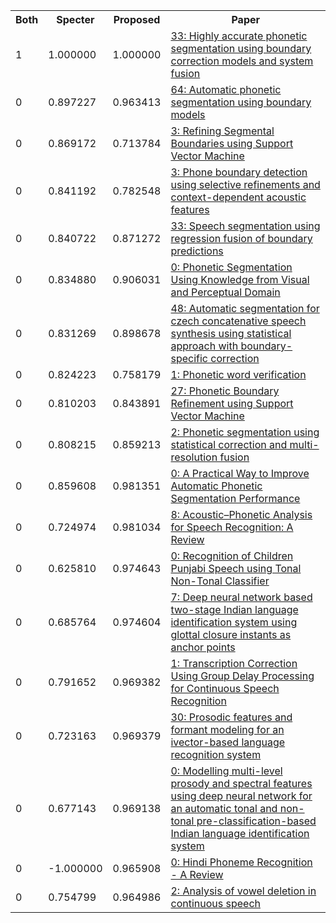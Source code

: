 <html><table><tr>
<th>Both</th>
<th>Specter</th>
<th>Proposed</th>
<th>Paper</th>
</tr>
<tr>
<td>1</td>
<td>1.000000</td>
<td>1.000000</td>
<td><a href="https://www.semanticscholar.org/paper/0c40b813b3c619999f3af46cae8f670b4cb6a467">33: Highly accurate phonetic segmentation using boundary correction models and system fusion</a></td>
</tr>
<tr>
<td>0</td>
<td>0.897227</td>
<td>0.963413</td>
<td><a href="https://www.semanticscholar.org/paper/f25411066bef24596a51ba85f905d180d9f0803f">64: Automatic phonetic segmentation using boundary models</a></td>
</tr>
<tr>
<td>0</td>
<td>0.869172</td>
<td>0.713784</td>
<td><a href="https://www.semanticscholar.org/paper/1fdd111f03dfbfc3d89cd2d5085809d09c67b41e">3: Refining Segmental Boundaries using Support Vector Machine</a></td>
</tr>
<tr>
<td>0</td>
<td>0.841192</td>
<td>0.782548</td>
<td><a href="https://www.semanticscholar.org/paper/cdc0b17ca53ec2f1a947acf9a3c402556f91ada8">3: Phone boundary detection using selective refinements and context-dependent acoustic features</a></td>
</tr>
<tr>
<td>0</td>
<td>0.840722</td>
<td>0.871272</td>
<td><a href="https://www.semanticscholar.org/paper/33e5e5d03e59f57092802c6d90f938e8ad27f6c9">33: Speech segmentation using regression fusion of boundary predictions</a></td>
</tr>
<tr>
<td>0</td>
<td>0.834880</td>
<td>0.906031</td>
<td><a href="https://www.semanticscholar.org/paper/504294bb7bd01e4e66ab54f6e91918c700b59390">0: Phonetic Segmentation Using Knowledge from Visual and Perceptual Domain</a></td>
</tr>
<tr>
<td>0</td>
<td>0.831269</td>
<td>0.898678</td>
<td><a href="https://www.semanticscholar.org/paper/13d321228a661b6a373cbb76fc3822850efda8e2">48: Automatic segmentation for czech concatenative speech synthesis using statistical approach with boundary-specific correction</a></td>
</tr>
<tr>
<td>0</td>
<td>0.824223</td>
<td>0.758179</td>
<td><a href="https://www.semanticscholar.org/paper/7f84efaa553edfe20ecf1d41723dfb0c5869035e">1: Phonetic word verification</a></td>
</tr>
<tr>
<td>0</td>
<td>0.810203</td>
<td>0.843891</td>
<td><a href="https://www.semanticscholar.org/paper/4bddea0d6bf20aba23caac91707b69441f16df2e">27: Phonetic Boundary Refinement using Support Vector Machine</a></td>
</tr>
<tr>
<td>0</td>
<td>0.808215</td>
<td>0.859213</td>
<td><a href="https://www.semanticscholar.org/paper/c158cd6f008013ead72419d32a5bc74622c959b2">2: Phonetic segmentation using statistical correction and multi-resolution fusion</a></td>
</tr>
<tr>
<td>0</td>
<td>0.859608</td>
<td>0.981351</td>
<td><a href="https://www.semanticscholar.org/paper/1346da999ce486f16799f578983f656273055eef">0: A Practical Way to Improve Automatic Phonetic Segmentation Performance</a></td>
</tr>
<tr>
<td>0</td>
<td>0.724974</td>
<td>0.981034</td>
<td><a href="https://www.semanticscholar.org/paper/aca811721dfa7ee03ed3a4f693e9ee7300b77df5">8: Acoustic–Phonetic Analysis for Speech Recognition: A Review</a></td>
</tr>
<tr>
<td>0</td>
<td>0.625810</td>
<td>0.974643</td>
<td><a href="https://www.semanticscholar.org/paper/16e7db2511f866ad999a77f6e2cd3c8900c95d69">0: Recognition of Children Punjabi Speech using Tonal Non-Tonal Classifier</a></td>
</tr>
<tr>
<td>0</td>
<td>0.685764</td>
<td>0.974604</td>
<td><a href="https://www.semanticscholar.org/paper/ca20820f6cfaba054a7a47005205faaa51e91194">7: Deep neural network based two-stage Indian language identification system using glottal closure instants as anchor points</a></td>
</tr>
<tr>
<td>0</td>
<td>0.791652</td>
<td>0.969382</td>
<td><a href="https://www.semanticscholar.org/paper/09c64eb4a48dbdb58a61f0481a6876aa36ffb2d6">1: Transcription Correction Using Group Delay Processing for Continuous Speech Recognition</a></td>
</tr>
<tr>
<td>0</td>
<td>0.723163</td>
<td>0.969379</td>
<td><a href="https://www.semanticscholar.org/paper/6de41d84808534aa50e9e2b45c3004a8f803fcc3">30: Prosodic features and formant modeling for an ivector-based language recognition system</a></td>
</tr>
<tr>
<td>0</td>
<td>0.677143</td>
<td>0.969138</td>
<td><a href="https://www.semanticscholar.org/paper/e508a771fd189161d85573f57b3bcf310dec3bc3">0: Modelling multi-level prosody and spectral features using deep neural network for an automatic tonal and non-tonal pre-classification-based Indian language identification system</a></td>
</tr>
<tr>
<td>0</td>
<td>-1.000000</td>
<td>0.965908</td>
<td><a href="https://www.semanticscholar.org/paper/4e87b42db0071dd7394e1004480d9abcf2856b81">0: Hindi Phoneme Recognition - A Review</a></td>
</tr>
<tr>
<td>0</td>
<td>0.754799</td>
<td>0.964986</td>
<td><a href="https://www.semanticscholar.org/paper/aca1b04ba15bb17586d0c568a8cfbb609c009b67">2: Analysis of vowel deletion in continuous speech</a></td>
</tr>
</table></html>
